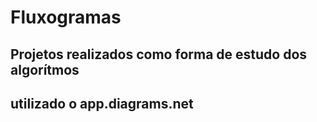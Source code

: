 # Fluxogramas

## Projetos realizados como forma de estudo dos algorítmos 
## utilizado o app.diagrams.net
